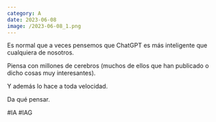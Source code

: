 ```yaml
--- 
category: A 
date: 2023-06-08 
image: /2023-06-08_1.png 
--- 
```


Es normal que a veces pensemos que ChatGPT es más inteligente que cualquiera de nosotros. 

Piensa con millones de cerebros (muchos de ellos que han publicado o dicho cosas muy interesantes).

Y además lo hace a toda velocidad. 

Da qué pensar. 

#IA #IAG